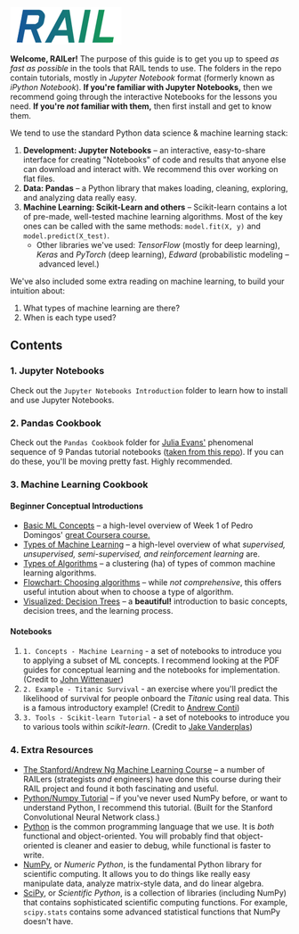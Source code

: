 ![RAIL Logo](images/rail_logo_gradient.png)

**Welcome, RAILer!**
The purpose of this guide is to get you up to speed *as fast as possible* in the tools that RAIL tends to use.
The folders in the repo contain tutorials, mostly in *Jupyter Notebook* format (formerly known as *iPython Notebook*).
**If you're familiar with Jupyter Notebooks,** then we recommend going through the interactive Notebooks for the lessons you need.
**If you're *not* familiar with them,** then first install and get to know them.

We tend to use the standard Python data science & machine learning stack:

1. **Development: Jupyter Notebooks** – an interactive, easy-to-share interface for creating "Notebooks" of code and results that anyone else can download and interact with. We recommend this over working on flat files.
2. **Data: Pandas** – a Python library that makes loading, cleaning, exploring, and analyzing data really easy.
3. **Machine Learning: Scikit-Learn and others** – Scikit-learn contains a lot of pre-made, well-tested machine learning algorithms. Most of the key ones can be called with the same methods: `model.fit(X, y)` and `model.predict(X_test)`.
    - Other libraries we've used: *TensorFlow* (mostly for deep learning), *Keras* and *PyTorch* (deep learning), *Edward* (probabilistic modeling – advanced level.)

We've also included some extra reading on machine learning, to build your intuition about:

1. What types of machine learning are there?
2. When is each type used?

## Contents
### 1. Jupyter Notebooks

Check out the `Jupyter Notebooks Introduction` folder to learn how to install and use Jupyter Notebooks.

### 2. Pandas Cookbook

Check out the `Pandas Cookbook` folder for [Julia Evans'](https://jvns.ca) phenomenal sequence of 9 Pandas tutorial notebooks ([taken from this repo](https://github.com/jvns/pandas-cookbook)).
If you can do these, you'll be moving pretty fast.
Highly recommended.

### 3. Machine Learning Cookbook

#### Beginner Conceptual Introductions
- [Basic ML Concepts](https://machinelearningmastery.com/basic-concepts-in-machine-learning/) – a high-level overview of Week 1 of Pedro Domingos' [great Coursera course.](https://www.coursera.org/specializations/machine-learning)
- [Types of Machine Learning](https://medium.com/towards-data-science/types-of-machine-learning-algorithms-you-should-know-953a08248861) – a high-level overview of what *supervised, unsupervised, semi-supervised, and reinforcement learning* are.
- [Types of Algorithms](https://machinelearningmastery.com/a-tour-of-machine-learning-algorithms/) – a clustering (ha) of types of common machine learning algorithms.
- [Flowchart: Choosing algorithms](http://scikit-learn.org/stable/tutorial/machine_learning_map/) – while *not comprehensive*, this offers useful intution about when to choose a type of algorithm.
- [Visualized: Decision Trees](http://www.r2d3.us/visual-intro-to-machine-learning-part-1/) – a **beautiful!** introduction to basic concepts, decision trees, and the learning process.

#### Notebooks

1. `1. Concepts - Machine Learning` - a set of notebooks to introduce you to applying a subset of ML concepts. I recommend looking at the PDF guides for conceptual learning and the notebooks for implementation. (Credit to [John Wittenauer](https://github.com/jdwittenauer/ipython-notebooks))
2. `2. Example - Titanic Survival` - an exercise where you'll predict the likelihood of survival for people onboard the *Titanic* using real data. This is a famous introductory example! (Credit to [Andrew Conti](https://github.com/agconti/kaggle-titanic))
3. `3. Tools - Scikit-learn Tutorial` - a set of notebooks to introduce you to various tools within *scikit-learn*. (Credit to [Jake Vanderplas](https://github.com/jakevdp/sklearn_pycon2015))



### 4. Extra Resources

- [The Stanford/Andrew Ng Machine Learning Course](https://www.coursera.org/learn/machine-learning) – a number of RAILers (strategists *and* engineers) have done this course during their RAIL project and found it both fascinating and useful.
- [Python/Numpy Tutorial](http://cs231n.github.io/python-numpy-tutorial/) – if you've never used NumPy before, or want to understand Python, I recommend this tutorial. (Built for the Stanford Convolutional Neural Network class.)
- [Python](http://www.python.org/) is the common programming language that we use. It is *both* functional and object-oriented. You will probably find that object-oriented is cleaner and easier to debug, while functional is faster to write.
- [NumPy](http://www.numpy.org/), or *Numeric Python*, is the fundamental Python library for scientific computing. It allows you to do things like really easy manipulate data, analyze matrix-style data, and do linear algebra.
- [SciPy](https://www.scipy.org/), or *Scientific Python*, is a collection of libraries (including NumPy) that contains sophisticated scientific computing functions. For example, `scipy.stats` contains some advanced statistical functions that NumPy doesn't have.